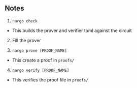 ## Notes

1. `nargo check`
- This builds the prover and verifier toml against the circuit

2. Fill the prover

3. `nargo prove [PROOF_NAME]`
- This create a proof in `proofs/`

4. `nargo verify [PROOF_NAME]`
- This verifies the proof file in `proofs/`